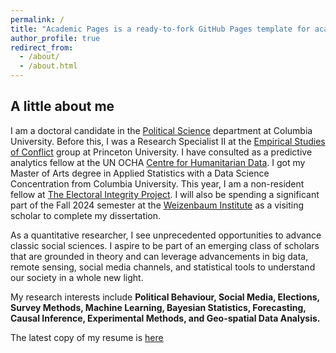 ```yaml
---
permalink: /
title: "Academic Pages is a ready-to-fork GitHub Pages template for academic personal websites"
author_profile: true
redirect_from: 
  - /about/
  - /about.html
---
```


<h2> A little about me </h2>

I am a doctoral candidate in the [Political Science](https://polisci.columbia.edu/content/manu-singh) department at Columbia University. Before this, I was a Research Specialist II at the [Empirical Studies of Conflict](https://esoc.princeton.edu/) group at Princeton University. I have consulted as a predictive analytics fellow at the UN OCHA [Centre for Humanitarian Data](https://data.humdata.org/). I got my Master of Arts degree in Applied Statistics with a Data Science Concentration from Columbia University. This year, I am a non-resident fellow at [The Electoral Integrity Project](https://www.electoralintegrityproject.com/). I will also be spending a significant part of the Fall 2024 semester at the [Weizenbaum Institute](https://www.weizenbaum-institut.de/en/) as a visiting scholar to complete my dissertation.    

As a quantitative researcher, I see unprecedented opportunities to advance classic social sciences. I aspire to be part of an emerging class of scholars that are grounded in theory and can leverage advancements in big data, remote sensing, social media channels, and statistical tools to understand our society in a whole new light.

My research interests include **Political Behaviour, Social Media, Elections, Survey Methods,  Machine Learning, Bayesian Statistics, Forecasting, Causal Inference, Experimental Methods, and Geo-spatial Data Analysis.**

The latest copy of my resume is [here](https://www.dropbox.com/scl/fi/zqzi3hxmyq2qa5qt5fgf0/resume_MS_2024_OT.pdf?rlkey=5yoqr456nqaped9x0cjd2gpks&dl=0)


